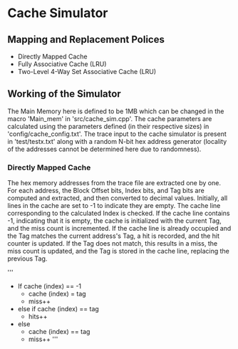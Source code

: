 # Cache Simulator

## Mapping and Replacement Polices
- Directly Mapped Cache
- Fully Associative Cache (LRU)
- Two-Level 4-Way Set Associative Cache (LRU)

## Working of the Simulator
The Main Memory here is defined to be 1MB which can be changed in the macro 'Main_mem' in 'src/cache_sim.cpp'. The cache parameters are calculated using the parameters defined (in their respective sizes) in 'config/cache_config.txt'. The trace input to the cache simulator is present in 'test/testx.txt' along with a random N-bit hex address generator (locality of the addresses cannot be determined here due to randomness).

### Directly Mapped Cache
The hex memory addresses from the trace file are extracted one by one. For each address, the Block Offset bits, Index bits, and Tag bits are computed and extracted, and then converted to decimal values. Initially, all lines in the cache are set to -1 to indicate they are empty. The cache line corresponding to the calculated Index is checked. If the cache line contains -1, indicating that it is empty, the cache is initialized with the current Tag, and the miss count is incremented. If the cache line is already occupied and the Tag matches the current address's Tag, a hit is recorded, and the hit counter is updated. If the Tag does not match, this results in a miss, the miss count is updated, and the Tag is stored in the cache line, replacing the previous Tag.

'''
- If cache (index) == -1
   - cache (index) = tag
   - miss++   
- else if cache (index) == tag
   - hits++
- else
   - cache (index) == tag
   - miss++
'''